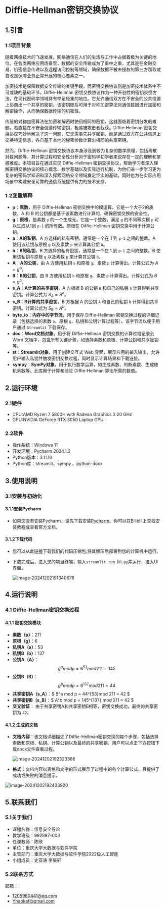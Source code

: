 # Diffie-Hellman密钥交换协议

## 1.引言

### 1.1项目背景

随着网络技术的飞速发展，网络通信在人们的生活与工作中占据着极为关键的地位。在各类网络应用场景里，数据的安全传输成为了重中之重，尤其是在金融交易、机密信息传递以及远程访问控制等领域，确保数据不被未授权的第三方窃取或篡改是保障业务正常开展的核心要素之一。

加密技术是保障数据安全传输的关键手段，而密钥交换协议则是加密技术体系中不可或缺的基础环节。Diffie-Hellman 密钥交换协议作为一种开创性的密钥交换方法，在现代密码学领域具有举足轻重的地位。它允许通信双方在不安全的公共信道上协商出一个共享的密钥，该密钥随后可用于对称加密算法对通信数据进行加密和解密操作，从而确保数据传输的机密性。

传统的对称加密算法在加密和解密时使用相同的密钥，这就面临着密钥分发的难题，若直接在不安全信道传输密钥，极易被攻击者截获。Diffie-Hellman 密钥交换协议巧妙地解决了这一问题，它无需事先共享密钥，而是通过双方在公共信道上交换特定信息，各自基于本地的秘密参数计算出相同的共享密钥。

然而，Diffie-Hellman 密钥交换协议本身涉及到较为复杂的数学原理，包括离散对数问题等，其计算过程和安全性分析对于密码学初学者来说存在一定的理解和掌握难度。本项目旨在通过实现 Diffie-Hellman 密钥交换协议，帮助学习者深入理解密钥交换协议的核心概念、数学基础以及实际运行机制，为他们进一步学习更为复杂的密码学知识和深入探索网络安全领域奠定坚实的基础，同时也为在实际应用场景中构建安全可靠的通信系统提供有力的技术支撑。

### 1.2变量解释

- **p**：**素数**，用于 Diffie-Hellman 密钥交换中的模运算。它是一个大于2的质数，A 和 B 的公钥都是基于该素数进行计算的，确保密钥交换的安全性。
- **g**：**原根**，是素数 `p` 的一个生成元。它是一个整数，满足 `g` 的不同幂次模 `p` 可以生成从1到 `p-1` 的所有数。原根在 Diffie-Hellman 密钥交换中用于计算公钥。
- **a**：**A的私钥**，A 方选择的私有密钥，通常是一个在 1 到 `p-1` 之间的整数。A 使用该私钥与原根 `g` 以及素数 `p` 来计算其公钥 `A`。
- **b**：**B的私钥**，B 方选择的私有密钥，通常是一个在 1 到 `p-1` 之间的整数。B 使用该私钥与原根 `g` 以及素数 `p` 来计算其公钥 `B`。
- **A**：**A的公钥**，由 A 方使用私钥 `a` 和原根 `g`、素数 `p` 计算得出。计算公式为 $A = g^a % p$。
- **B**：**B的公钥**，由 B 方使用私钥 `b` 和原根 `g`、素数 `p` 计算得出。计算公式为 $B = g^b % p$。
- **s_A**：**A计算的共享密钥**，A 方根据 B 的公钥 `B` 和自己的私钥 `a` 计算得到共享密钥。计算公式为 $S_A = B^a % p$。
- **s_B**：**B计算的共享密钥**，B 方根据 A 的公钥 `A` 和自己的私钥 `b` 计算得到共享密钥。计算公式为 $S_B = A^b % p$。
- **byte_io**：**内存中的字节流**，用于保存 Diffie-Hellman 密钥交换过程的详细记录（包括选择的素数 `p`、原根 `g`、私钥和公钥计算过程等）。该字节流以便于用户通过 `Streamlit` 下载保存。
- **doc**：**Word文档对象**，用于将 Diffie-Hellman 密钥交换的计算过程记录到 Word 文档中，包含所有关键步骤，如选择素数和原根、计算公钥和共享密钥等。
- **st**：**Streamlit对象**，用于创建交互式 Web 界面，展示应用的输入输出，允许用户输入私钥并触发密钥交换过程，同时显示计算结果和下载链接。
- **sympy**：**SymPy对象**，用于执行数学运算，如生成素数、判断素数、生成随机素数等。此库用于计算和验证 Diffie-Hellman 算法所需的数值。

##  2.运行环境

### 2.1硬件

- CPU:AMD Ryzen 7 5800H with Radeon Graphics            3.20 GHz
- GPU:NVIDIA GeForce RTX 3050 Laptop GPU

### 2.2软件

- 操作系统：Windows 11
- 开发环境：Pycharm 2024.1.3
- Python版本：3.11.10
- Python库：streamlit、sympy 、python-docx

## 3.使用说明

### 3.1安装与初始化

#### 3.1.1安装Pycharm

- 如果您没有安装Pycharm，请先下载安装[Pycharm](https://www.jetbrains.com/pycharm/download/?sectio)。你可以在Bilibili上查找安装教程或查看官方文档。

#### 3.1.2下载代码

- 您可以从此[链接](https://github.com/Yhaokaf/Simple-implementation-of-Diffie-Hellman-key-exchange-protocol/archive/refs/heads/master.zip)下载我们的代码压缩包,将其解压后部署到您的计算机中运行。

- 下载完成后，进入您的项目终端，输入`streamlit run DH.py`并运行，进入UI界面。

  ![image-20241202191340676](image/image-20241202191340676.png)

## 4.运行说明

### 4.1 Diffie-Hellman密钥交换过程

#### 4.1.1 密钥交换模块

- **素数（p）**：211
- **原根（g）**：6
- **私钥A（a）**：53
- **私钥B（b）**：137
- **公钥A（A）**：$$ g^a mod p = 6^{53} mod  211 = 145 $$
- **公钥B（B）**：$$
   g^b mod p = 6^{137} mod 211 = 44
  $$
- **共享密钥A（s_A）**：$ B^a mod p = 44^{53}mod 211 = 42 $
- **共享密钥B（s_B）**：$ A^b mod p = 145^{137} mod 211 = 42 $
- **交叉验证**：
  由于共享密钥A和共享密钥B相等，密钥交换成功，最终的共享密钥为 `42`。

#### 4.1.2 生成的文档

- **文档内容**：该文档详细描述了Diffie-Hellman密钥交换的每个步骤，包括选择素数和原根、私钥、计算公钥以及最终的共享密钥。用户可以点击下方按钮下载docx文件查看过程。

  ![image-20241202192323386](image/image-20241202192323386.png)

- **格式**：文档内容以表格和文字的形式展示了过程中的各个计算公式，且提供了成功或失败的消息提示。

![image-20241202192403920](image/image-20241202192403920.png)

## 5.联系我们

### 5.1关于我们

-  课程名称：信息安全导论
-  教学班级：992987-003
-  任课教师：陈欣
-  单位：重庆大学大数据与软件学院
-  主管部门：重庆大学大数据与软件学院2022级人工智能
-  小组成员：史亚涛 李昊轩

### 5.2联系方式

邮箱：

- 1205980441@qq.com 
- Yhaokaf@gmail.com 







